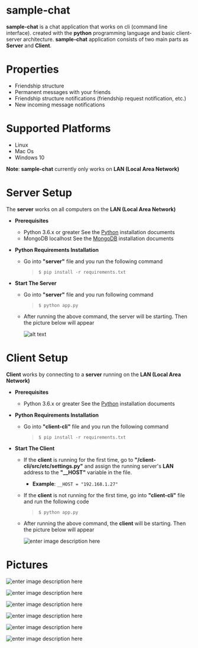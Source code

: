 ﻿# sample-chat

**sample-chat** is a chat application that works on cli (command line interface). created with the **python** programming language and basic client-server architecture. **sample-chat** application consists of two main parts as **Server** and **Client**.

# Properties

- Friendship structure
- Permanent messages with your friends
- Friendship structure notifications (friendship request notification, etc.)
- New incoming message notifications

# Supported Platforms

- Linux
- Mac Os
- Windows 10

**Note**:   **sample-chat** currently only works on **LAN (Local Area Network)**

# Server Setup

The **server** works on all computers on the **LAN (Local Area Network)**

- **Prerequisites**
	- Python 3.6.x or greater
	See the [Python](https://www.python.org/) installation documents
	- MongoDB localhost
	See the [MongoDB](https://docs.mongodb.com/manual/installation/) installation documents

- **Python Requirements Installation**
	- Go into  **"server"** file and you run the following command   
		> `$ pip install -r requirements.txt`

- **Start The Server**
	- Go into **"server"** file and you run following command
		> `$ python app.py`
	- After running the above command, the server will be starting. Then the picture below will appear
	
		![alt text](https://github.com/burakpadr/sample-chat/blob/master/server/media/server-started.png)	

# Client Setup

 **Client** works by connecting to a **server** running on the **LAN (Local Area Network)**

- **Prerequisites**
	- Python 3.6.x or greater
		See the [Python](https://www.python.org/) installation documents

- **Python Requirements Installation**
	- Go into  **"client-cli"** file and you run the following command   
		> `$ pip install -r requirements.txt`

- **Start The Client**
	- If the **client** is running for the first time, go to **"/client-cli/src/etc/settings.py"** and assign the running server's  **LAN** address to the **"__HOST"** variable in the file.
		- **Example**: `__HOST = "192.168.1.27"`
	
	- If the **client** is not running for the first time,  go into **"client-cli"** file and run the following code
		> `$ python app.py`
		
	- After running the above command, the **client** will be starting. Then the picture below will appear

		![enter image description here](https://github.com/burakpadr/sample-chat/blob/master/client-cli/media/client-cli-access.png)

# Pictures
	
![enter image description here](https://github.com/burakpadr/sample-chat/blob/master/client-cli/media/client-cli-request.png)

![enter image description here](https://github.com/burakpadr/sample-chat/blob/master/client-cli/media/client-cli-notification1.png)

![enter image description here](https://github.com/burakpadr/sample-chat/blob/master/client-cli/media/client-cli-accept.png)

![enter image description here](https://github.com/burakpadr/sample-chat/blob/master/client-cli/media/client-cli-notification2.png)

![enter image description here](https://github.com/burakpadr/sample-chat/blob/master/client-cli/media/client-cli-chat1.png)

![enter image description here](https://github.com/burakpadr/sample-chat/blob/master/client-cli/media/client-cli-chat2.png)
